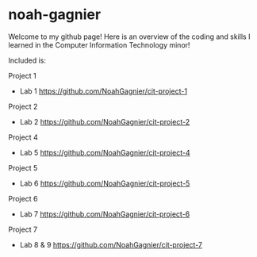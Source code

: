 # noah-gagnier

Welcome to my github page! Here is an overview of the coding and skills I learned in the Computer Information Technology minor!

Included is:

Project 1
- Lab 1
https://github.com/NoahGagnier/cit-project-1

Project 2
- Lab 2
https://github.com/NoahGagnier/cit-project-2

Project 4
- Lab 5
https://github.com/NoahGagnier/cit-project-4

Project 5
- Lab 6
https://github.com/NoahGagnier/cit-project-5

Project 6
- Lab 7
https://github.com/NoahGagnier/cit-project-6

Project 7
- Lab 8 & 9
https://github.com/NoahGagnier/cit-project-7
